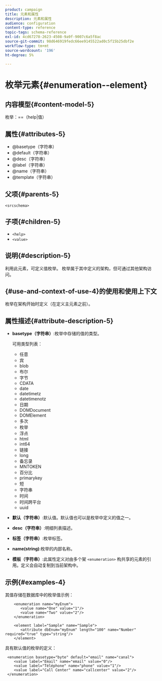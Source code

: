 ```yaml
---
product: campaign
title: 元素和属性
description: 元素和属性
audience: configuration
content-type: reference
topic-tags: schema-reference
exl-id: 4cd67278-2623-4508-9a9f-9007c6a5f8ac
source-git-commit: 98d646919fedc66ee9145522ad0c5f15b25dbf2e
workflow-type: tm+mt
source-wordcount: '196'
ht-degree: 5%

---
```


# 枚举元素{#enumeration--element}

## 内容模型{#content-model-5}

枚举：==（help|值）

## 属性{#attributes-5}

* @basetype（字符串）
* @default（字符串）
* @desc（字符串）
* @label（字符串）
* @name（字符串）
* @template（字符串）

## 父项{#parents-5}

`<srcschema>`

## 子项{#children-5}

* `<help>`
* `<value>`

## 说明{#description-5}

利用此元素，可定义值枚举。 枚举属于其中定义的架构，但可通过其他架构访问。

## {#use-and-context-of-use-4}的使用和使用上下文

枚举在架构开始时定义（在定义主元素之前）。

## 属性描述{#attribute-description-5}

* **basetype（字符串）**:枚举中存储的值的类型。

   可用类型列表：

   * 任意
   * 宾
   * blob
   * 布尔
   * 字节
   * CDATA
   * date
   * datetimetz
   * datetimenotz
   * 日期
   * DOMDocument
   * DOMElement
   * 多次
   * 枚举
   * 浮点
   * html
   * int64
   * 链接
   * long
   * 备忘录
   * MNTOKEN
   * 百分比
   * primarykey
   * 短
   * 字符串
   * 时间
   * 时间跨平台
   * uuid

* **默认（字符串）**:默认值。默认值也可以是枚举中定义的值之一。
* **desc（字符串）**:明细列表描述。
* **标签（字符串）**:枚举标签。
* **name(string)**:枚举的内部名称。
* **模板（字符串）**:此属性定义对由多个架 `<enumeration>` 构共享的元素的引用。定义会自动复制到当前架构中。

## 示例{#examples-4}

其值存储在数据库中的枚举值示例：

```
    <enumeration name="myEnum">
       <value name="One" value="1"/>
       <value name="Two" value="2"/>
    </enumeration>

    <element label="Sample" name="Sample">
       <attribute dbEnum="myEnum" length="100" name="Number" required="true" type="string"/>
    </element>
```

具有默认值的枚举的定义：

```
 <enumeration basetype="byte" default="email" name="canal">
    <value label="Email" name="email" value="0"/> 
    <value label="Téléphone" name="phone" value="1"/>
    <value label="Call Center" name="callcenter" value="2"/>
 </enumeration>
```
